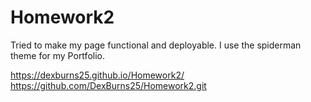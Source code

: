 # Homework2

Tried to make my page functional and deployable. I use the spiderman theme for my Portfolio.


https://dexburns25.github.io/Homework2/
https://github.com/DexBurns25/Homework2.git
